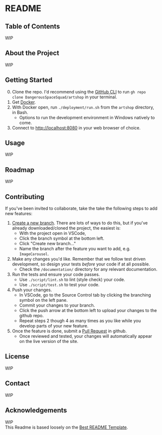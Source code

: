 # README

## Table of Contents

WIP

## About the Project

WIP

## Getting Started

0. Clone the repo. I'd recommend using the [GitHub CLI](https://cli.github.com/) to run `gh repo clone DangerousSpaceSquad/artshop` in your terminal.
1. Get [Docker](https://docs.docker.com/desktop/setup/install/windows-install/).
2. With Docker open, run `./deployment/run.sh` from the `artshop` directory, in Bash.
    * Options to run the development environment in Windows natively to come.
3. Connect to <http://localhost:8080> in your web browser of choice.

## Usage

WIP

## Roadmap

WIP

## Contributing

If you've been invited to collaborate, take the take the following steps to add new features:

1. [Create a new branch](https://docs.github.com/en/pull-requests/collaborating-with-pull-requests/proposing-changes-to-your-work-with-pull-requests/creating-and-deleting-branches-within-your-repository). There are lots of ways to do this, but if you've already downloaded/cloned the project, the easiest is:  
    * With the project open in VSCode,  
    * Click the branch symbol at the bottom left.  
    * Click "Create new branch..."  
    * Name the branch after the feature you want to add, e.g. `ImageCarousel`.
2. Make any changes you'd like. Remember that we follow test driven development, so design your tests *before* your code if at all possible.
    * Check the `/documentation/` directory for any relevant documentation.
3. Run the tests and ensure your code passes.
    * Use `./script/lint.sh` to lint (style check) your code.
    * Use `./script/test.sh` to test your code.
4. Push your changes.  
    * In VSCode, go to the Source Control tab by clicking the branching symbol on the left pane.
    * Commit your changes to your branch.
    * Click the push arrow at the bottom left to upload your changes to the github repo.
    * Repeat steps 2 though 4 as many times as you like while you develop parts of your new feature.
5. Once the feature is done, submit a [Pull Request](https://docs.github.com/en/pull-requests/collaborating-with-pull-requests/proposing-changes-to-your-work-with-pull-requests/creating-a-pull-request) in github.
    * Once reviewed and tested, your changes will automatically appear on the live version of the site.

## License

WIP

## Contact

WIP

## Acknowledgements

WIP  
This Readme is based loosely on the [Best README Template](https://github.com/othneildrew/Best-README-Template).
